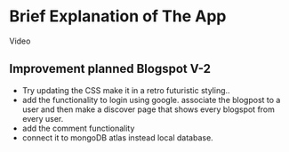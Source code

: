 # Brief Explanation of The App 
Video 
## Improvement planned Blogspot V-2
- Try updating the CSS make it in a retro futuristic styling..
- add the functionality to login using google. associate the blogpost to a user and then make a discover page that shows every blogspot from every user. 
- add the comment functionality 
- connect it to mongoDB atlas instead local database.
